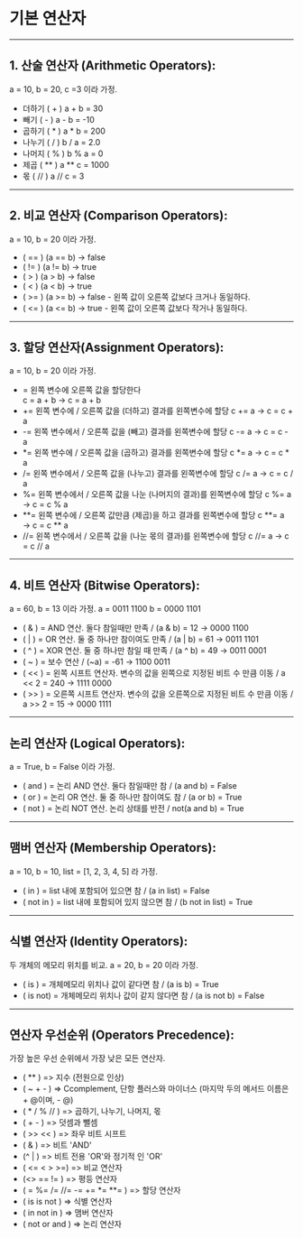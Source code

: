 # 기본 연산자 
--------------------------------------------------------

## 1. 산술 연산자 (Arithmetic Operators):
 a = 10, b = 20, c =3 이라 가정.

* 더하기  ( + )   a + b = 30 
* 빼기   ( - )   a - b = -10  
* 곱하기 ( * )   a * b = 200  
* 나누기 ( / )   b / a = 2.0  
* 나머지 ( % )   b % a = 0  
* 제곱  ( ** )   a ** c = 1000  
* 몫    ( // )   a // c = 3
--------------------------------------------------------

## 2. 비교 연산자 (Comparison Operators):
 a = 10, b = 20 이라 가정.
 
 *  ( == )   (a == b) → false
 *  ( != )   (a != b) →  true
 *  ( > )   (a > b) →  false
 *  ( < )   (a < b) →  true
 * ( >= )   (a >= b) →  false  - 왼쪽 값이 오른쪽 값보다 크거나 동일하다.
 * ( <= )   (a <= b) →  true   - 왼쪽 값이 오른쪽 값보다 작거나 동일하다.

--------------------------------------------------------

## 3. 할당 연산자(Assignment Operators):
 a = 10, b = 20 이라 가정.
 
 * =	왼쪽 변수에 오른쪽 값을 할당한다	
  c = a + b → c = a + b
 * +=	왼쪽 변수에 / 오른쪽 값을 (더하고) 결과를 왼쪽변수에 할당	c += a → c = c + a
 * -=	왼쪽 변수에서 / 오른쪽 값을 (빼고) 결과를 왼쪽변수에 할당	c -= a → c = c - a
 * *=	왼쪽 변수에 / 오른쪽 값을 (곱하고) 결과를 왼쪽변수에 할당	c *= a → c = c * a
 * /=	왼쪽 변수에서 / 오른쪽 값을 (나누고) 결과를 왼쪽변수에 할당	c /= a → c = c / a
 * %=	왼쪽 변수에서 / 오른쪽 값을 나눈 (나머지의 결과)를 왼쪽변수에 할당	c %= a → c = c % a
 * **=	왼쪽 변수에 / 오른쪽 값만큼 (제곱)을 하고 결과를 왼쪽변수에 할당	c **= a → c = c ** a
 * //=	왼쪽 변수에서 / 오른쪽 값을 (나눈 몫의 결과)를 왼쪽변수에 할당	c //= a → c = c // a

--------------------------------------------------------

## 4. 비트 연산자 (Bitwise Operators):
a = 60, b = 13 이라 가정.
a = 0011 1100
b = 0000 1101

* ( & )	= AND 연산. 둘다 참일때만 만족	 / (a & b) = 12 → 0000 1100
* ( | )	= OR 연산. 둘 중 하나만 참이여도 만족 /	(a | b) = 61 → 0011 1101
* ( ^ ) = XOR 연산. 둘 중 하나만 참일 때 만족 / (a ^ b) = 49 → 0011 0001
* ( ~ ) = 보수 연산 /	(~a) = -61 → 1100 0011
* ( << ) = 왼쪽 시프트 연산자. 변수의 값을 왼쪽으로 지정된 비트 수 만큼 이동 / a << 2 = 240 → 1111 0000
* ( >> ) = 오른쪽 시프트 연산자. 변수의 값을 오른쪽으로 지정된 비트 수 만큼 이동 / a >> 2 = 15 → 0000 1111

--------------------------------------------------------

## 논리 연산자 (Logical Operators):
a = True, b = False 이라 가정.

* ( and ) =	논리 AND 연산. 둘다 참일때만 참	/ (a and b) = False
* ( or )  = 논리 OR 연산. 둘 중 하나만 참이여도 참  / (a or b) = True
* ( not ) = 논리 NOT 연산. 논리 상태를 반전  /  not(a and b) = True

--------------------------------------------------------

## 맴버 연산자 (Membership Operators):
a = 10, b = 10, list = [1, 2, 3, 4, 5] 라 가정.

*   ( in )   = list 내에 포함되어 있으면 참  / (a in list) = False
* ( not in ) = 	list 내에 포함되어 있지 않으면 참  / (b not in list) = True

--------------------------------------------------------

## 식별 연산자 (Identity Operators):
두 개체의 메모리 위치를 비교.
a = 20, b = 20 이라 가정.

*   ( is )  = 개체메모리 위치나 값이 같다면 참  / (a is b) = True
* ( is not) = 개체메모리 위치나 값이 같지 않다면 참  / (a is not b) = False

--------------------------------------------------------

## 연산자 우선순위 (Operators Precedence):
가장 높은 우선 순위에서 가장 낮은 모든 연산자.

* ( ** ) 
 =>	지수 (전원으로 인상)
* ( ~  +  - )
	=> Ccomplement, 단항 플러스와 마이너스 (마지막 두의 메서드 이름은 + @이며, - @)
* ( *  /  %  // ) => 	곱하기, 나누기, 나머지, 몫
* (  +  -	 ) => 덧셈과 뺄셈
* ( >>  <<  ) =>	좌우 비트 시프트
* ( &	) => 비트 'AND' 
* (^ | ) =>	비트 전용 'OR'와 정기적 인 'OR'
* ( <=   <  >  >=) => 비교 연산자
* (<>  ==  != ) =>	평등 연산자
* ( =  %=  /=  //=  -=  +=  *=  **= ) =>	할당 연산자
* ( is  is not ) =>	식별 연산자
* ( in  not in ) => 	맴버 연산자
* ( not or and ) =>	논리 연산자
